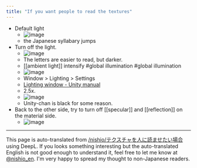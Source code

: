 ```yaml
---
title: "If you want people to read the textures"
---
```


- Default light
    - ![image](https://gyazo.com/cb7fbf6d6f68c7819b0b14ae041ec78c/thumb/1000)
    - the Japanese syllabary jumps
- Turn off the light.
    - ![image](https://gyazo.com/bb04656a7bc35ab8049c95ed299ff08b/thumb/1000)
    - The letters are easier to read, but darker.
    - [[ambient light]] intensify #global illumination #global illumination
    - ![image](https://gyazo.com/b17d7b649a64a9580314518b4ab3a5c0/thumb/1000)
    - Window > Lighting > Settings
    - [Lighting window - Unity manual](https://docs.unity3d.com/ja/current/Manual/GlobalIllumination.html)
    - 2.5x.
    - ![image](https://gyazo.com/484bbdb5826e4e9e659aadee7d706f77/thumb/1000)
    - Unity-chan is black for some reason.
- Back to the other side, try to turn off [[specular]] and [[reflection]] on the material side.
    - ![image](https://gyazo.com/025e39d490fe500df376824b050d1d56/thumb/1000)

---
This page is auto-translated from [/nishio/テクスチャを人に読ませたい場合](https://scrapbox.io/nishio/テクスチャを人に読ませたい場合) using DeepL. If you looks something interesting but the auto-translated English is not good enough to understand it, feel free to let me know at [@nishio_en](https://twitter.com/nishio_en). I'm very happy to spread my thought to non-Japanese readers.